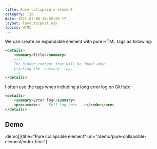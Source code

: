 ```yaml
---
title: Pure collapsible element
category: Tip
date: 2021-03-06 16:55:00 +7
layout: layouts/post.njk
topics: HTML
---
```


We can create an expandable element with pure HTML tags as following:

```html
<details>
    <summary>Title</summary>
    <!--
    The hidden content that will be shown when 
    clicking the `summary` tag.
    -->
</details>
```

I often use the tags when including a long error log on GitHub:

```html
<details>
    <summary>Error log</summary>
    <pre><code><!-- Full log here --></code></pre>
</details>
```

## Demo

:demo[]{title="Pure collapsible element" url="/demo/pure-collapsible-element/index.html"}
